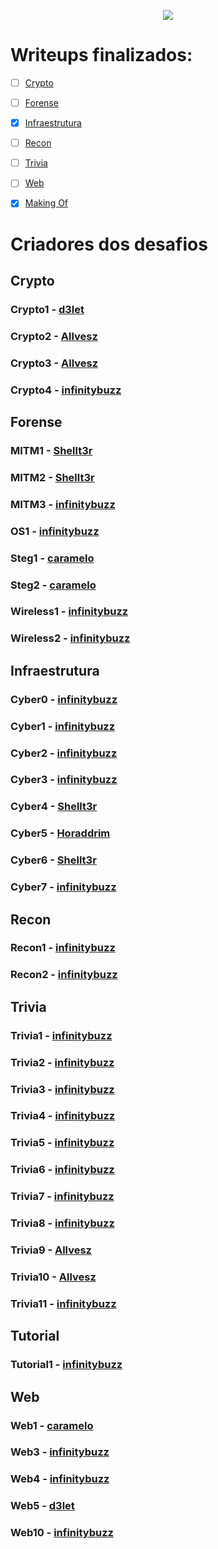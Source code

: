 <p align="center">
  <img src="https://insidersec.io/wp-content/uploads/2020/03/insider-novo-logo.png">
  <p align="center">
  </p>
</p>

# Writeups finalizados:

- [ ] [Crypto](#crypto)
- [ ] [Forense](#forense)
- [x] [Infraestrutura](https://github.com/insidersec/ctf_writeups/blob/master/Infraestrutura/infraestrutura.md)
- [ ] [Recon](#recon)
- [ ] [Trivia](#trivia)
- [ ] [Web](#web)

- [x] [Making Of](https://github.com/insidersec/ctf_writeups/blob/master/makingof/makingof.md)



# Criadores dos desafios

## Crypto

### Crypto1 - [d3let](https://github.com/GouveaHeitor)

### Crypto2 - [Allvesz](https://github.com/allvesz)

### Crypto3 - [Allvesz](https://github.com/allvesz)

### Crypto4 - [infinitybuzz](https://github.com/omatron)

## Forense

### MITM1 - [Shellt3r](https://github.com/shellt3r)

### MITM2 - [Shellt3r](https://github.com/shellt3r)

### MITM3 - [infinitybuzz](https://github.com/omatron)

### OS1   - [infinitybuzz](https://github.com/omatron)

### Steg1 - [caramelo](https://github.com/Mur0rum)

### Steg2 - [caramelo](https://github.com/Mur0rum)

### Wireless1 - [infinitybuzz](https://github.com/omatron)

### Wireless2 - [infinitybuzz](https://github.com/omatron)

## Infraestrutura

### Cyber0 - [infinitybuzz](https://github.com/omatron)

### Cyber1 - [infinitybuzz](https://github.com/omatron)

### Cyber2 - [infinitybuzz](https://github.com/omatron)

### Cyber3 - [infinitybuzz](https://github.com/omatron)

### Cyber4 - [Shellt3r](https://github.com/shellt3r)

### Cyber5 - [Horaddrim](https://github.com/Horaddrim)

### Cyber6 - [Shellt3r](https://github.com/shellt3r)

### Cyber7 - [infinitybuzz](https://github.com/omatron)

## Recon

### Recon1 - [infinitybuzz](https://github.com/omatron)

### Recon2 - [infinitybuzz](https://github.com/omatron)

## Trivia

### Trivia1 - [infinitybuzz](https://github.com/omatron)

### Trivia2 - [infinitybuzz](https://github.com/omatron)

### Trivia3 - [infinitybuzz](https://github.com/omatron)

### Trivia4 - [infinitybuzz](https://github.com/omatron)

### Trivia5 - [infinitybuzz](https://github.com/omatron)

### Trivia6 - [infinitybuzz](https://github.com/omatron)

### Trivia7 - [infinitybuzz](https://github.com/omatron)

### Trivia8 - [infinitybuzz](https://github.com/omatron)

### Trivia9 - [Allvesz](https://github.com/allvesz)

### Trivia10 - [Allvesz](https://github.com/allvesz)

### Trivia11 - [infinitybuzz](https://github.com/omatron)

## Tutorial

### Tutorial1 - [infinitybuzz](https://github.com/omatron)
 

## Web

### Web1 - [caramelo](https://github.com/Mur0rum)

### Web3 - [infinitybuzz](https://github.com/omatron)

### Web4 - [infinitybuzz](https://github.com/omatron)

### Web5 - [d3let](https://github.com/GouveaHeitor)

### Web10 - [infinitybuzz](https://github.com/omatron)
